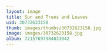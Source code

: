 ```yaml
---
layout: image
title: Sun and Trees and Leaves
uid: 30732623158
thumb: images/thumbs/30732623158.jpg
image: images/30732623158.jpg
album: 72157697984833042
---
```


